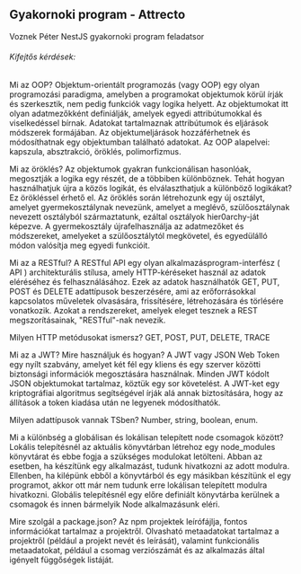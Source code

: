 ## Gyakornoki program - Attrecto

Voznek Péter NestJS gyakornoki program feladatsor

###### Kifejtős kérdések:

Mi az OOP?
Objektum-orientált programozás (vagy OOP) egy olyan programozási paradigma, amelyben a programokat objektumok körül írják és szerkesztik, nem pedig funkciók vagy logika helyett. Az objektumokat itt olyan adatmezőkként definiálják, amelyek egyedi attribútumokkal és viselkedéssel bírnak. Adatokat tartalmaznak attribútumok és eljárások módszerek formájában. Az objektumeljárások hozzáférhetnek és módosíthatnak egy objektumban található adatokat. Az OOP alapelvei: kapszula, absztrakció, öröklés, polimorfizmus.

Mi az öröklés?
Az objektumok gyakran funkcionálisan hasonlóak, megosztják a logika egy részét, de a többiben különböznek. Tehát hogyan használhatjuk újra a közös logikát, és elválaszthatjuk a különböző logikákat? Ez örökléssel érhető el. Az öröklés során létrehozunk egy új osztályt, amelyet gyermekosztálynak nevezünk, amelyet a meglévő, szülőosztálynak nevezett osztályból származtatunk, ezáltal osztályok hier0archy-ját képezve. A gyermekosztály újrafelhasználja az adatmezőket és módszereket, amelyeket a szülőosztálytól megkövetel, és egyedülálló módon valósítja meg egyedi funkcióit.

Mi az a RESTful?
A RESTful API egy olyan alkalmazásprogram-interfész ( API ) architekturális stílusa, amely HTTP-kéréseket használ az adatok eléréséhez és felhasználásához. Ezek az adatok használhatók GET, PUT, POST és DELETE adattípusok beszerzésére, ami az erőforrásokkal kapcsolatos műveletek olvasására, frissítésére, létrehozására és törlésére vonatkozik.
Azokat a rendszereket, amelyek eleget tesznek a REST megszorításainak, "RESTful"-nak nevezik.

Milyen HTTP metódusokat ismersz? 
GET, POST, PUT, DELETE, TRACE

Mi az a JWT? Mire használjuk és hogyan? 
A JWT vagy JSON Web Token egy nyílt szabvány, amelyet két fél egy kliens és egy szerver közötti biztonsági információk megosztására használnak. Minden JWT kódolt JSON objektumokat tartalmaz, köztük egy sor követelést. A JWT-ket egy kriptográfiai algoritmus segítségével írják alá annak biztosítására, hogy az állítások a token kiadása után ne legyenek módosíthatók.

Milyen adattípusok vannak TSben?
Number, string, boolean, enum.

Mi a különbség a globálisan és lokálisan telepített node csomagok között?
Lokális telepítésnél az aktuális könyvtárban létrehoz egy node_modules könyvtárat és ebbe fogja a szükséges modulokat letölteni. Abban az esetben, ha készítünk egy alkalmazást, tudunk hivatkozni az adott modulra. Ellenben, ha kilépünk ebből a könyvtárból és egy másikban készítünk el egy programot, akkor ott már nem tudunk erre lokálisan telepített modulra hivatkozni.
Globális telepítésnél egy előre definiált könyvtárba kerülnek a csomagok és innen bármelyik Node alkalmazásunk eléri.

Mire szolgál a package.json?
Az npm projektek leírófájlja, fontos információkat tartalmaz a projektről. Olvasható metaadatokat tartalmaz a projektről (például a projekt nevét és leírását), valamint funkcionális metaadatokat, például a csomag verziószámát és az alkalmazás által igényelt függőségek listáját.
